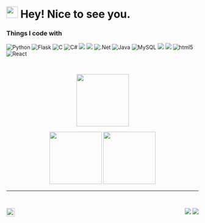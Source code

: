 <h1><img src="https://emojis.slackmojis.com/emojis/images/1531849430/4246/blob-sunglasses.gif?1531849430" width="30"/> Hey! Nice to see you.</h1>
<h3>Things I code with</h3>
<p>
   <!--https://simpleicons.org/-->
  <img alt="Python" src="https://img.shields.io/badge/-Python-13aa52?style=flat-square&logo=python&logoColor=white" />
  <img alt="Flask" src="https://img.shields.io/badge/-Flask-45b8d8?style=flat-square&logo=flask&logoColor=white" />
  <img alt="C" src="https://img.shields.io/badge/-C-430098?style=flat-square&logo=c&logoColor=white" />
  <img alt="C#" src="https://img.shields.io/badge/-C Sharp-43853d?style=flat-square&logo=C-Sharp&logoColor=white" />
  <img src="https://img.shields.io/badge/-Visual%20Studio%20Code-23A9F2?style=flat-square&logo=Visual%20Studio%20Code&logoColor=white"/>
   <img src="https://img.shields.io/badge/-Visual%20Studio-23A9F2?style=flat-square&logo=Visual%20Studio&logoColor=white"/>
  <img alt=".Net" src="https://img.shields.io/badge/-.Net-43853d?style=flat-square&logo=.net&logoColor=white" />
  <img alt="Java" src="https://img.shields.io/badge/-Java-13aa52?style=flat-square&logo=java&logoColor=white" />
  <img alt="MySQL" src="https://img.shields.io/badge/-MySql-45b8d8?style=flat-square&logo=mysql&logoColor=white" />
  <img src="https://img.shields.io/badge/-Github-181717?style=flat-square&logo=GitHub&logoColor=white"/>
  <img src="https://img.shields.io/badge/-Git-F44D27?style=flat-square&logo=Git&logoColor=white"/>
  <img alt="html5" src="https://img.shields.io/badge/-HTML5-E34F26?style=flat-square&logo=html5&logoColor=white" />
  <img alt="React" src="https://img.shields.io/badge/-React-43853d?style=flat-square&logo=react&logoColor=white" />
</p>



<!--<summary><b>:gear: &nbsp;GitHub Statistics</b></summary>-->
<br/>
<p align="center">
  <img height="137px" src="https://github-readme-streak-stats.herokuapp.com/?user=amarsharma441&hide_border=true&theme=nightowl" />
</p>
<p align="center">
  <img height="137px" src="https://pri-repo-stats.vercel.app/api/?username=amarsharma441&hide_title=true&hide_border=true&show_icons=true&include_all_commits=true&count_private=true&line_height=21&theme=nightowl" />
  <img height="137px" src="https://pri-repo-stats.vercel.app/api/top-langs/?username=amarsharma441&hide=css&hide_title=true&hide_border=true&layout=compact&langs_count=10&theme=nightowl" />
</p>

<hr/>
<br/>

<p align="left">
<a href="https://www.linkedin.com/in/amarsharma441/">
  <img align="left" alt="Amar's LinkedIn" width="22px" src="https://raw.githubusercontent.com/peterthehan/peterthehan/master/assets/linkedin.svg" />
</a>
</p>

<p align="right">
<img src="https://komarev.com/ghpvc/?username=amarsharma441&style=plastic&label=Views"><img>
<img src="https://badges.pufler.dev/visits/amarsharma441/amarsharma441?color=black&logo=github" />
</p>



